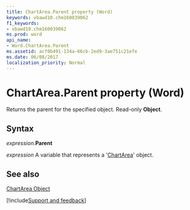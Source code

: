 ```yaml
---
title: ChartArea.Parent property (Word)
keywords: vbawd10.chm160039062
f1_keywords:
- vbawd10.chm160039062
ms.prod: word
api_name:
- Word.ChartArea.Parent
ms.assetid: acf0b491-134a-66cb-2ed9-3ae751c21efe
ms.date: 06/08/2017
localization_priority: Normal
---
```



# ChartArea.Parent property (Word)

Returns the parent for the specified object. Read-only  **Object**.


## Syntax

_expression_.**Parent**

_expression_ A variable that represents a '[ChartArea](Word.ChartArea.md)' object.


## See also


[ChartArea Object](Word.ChartArea.md)

[!include[Support and feedback](~/includes/feedback-boilerplate.md)]